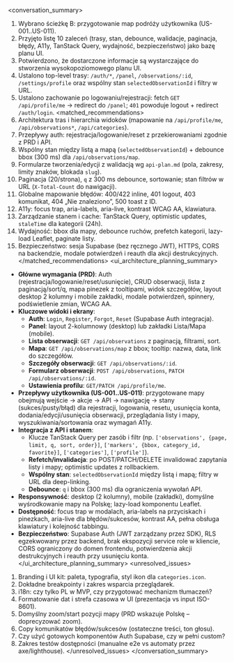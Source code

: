 <conversation_summary>
<decisions>

1. Wybrano ścieżkę B: przygotowanie map podróży użytkownika (US-001..US-011).
2. Przyjęto listę 10 zaleceń (trasy, stan, debounce, walidacje, paginacja, błędy, A11y, TanStack Query, wydajność, bezpieczeństwo) jako bazę planu UI.
3. Potwierdzono, że dostarczone informacje są wystarczające do stworzenia wysokopoziomowego planu UI.
4. Ustalono top-level trasy: `/auth/*`, `/panel`, `/observations/:id`, `/settings/profile` oraz wspólny stan `selectedObservationId` i filtry w URL.
5. Ustalono zachowanie po logowaniu/rejestracji: fetch `GET /api/profile/me` → redirect do `/panel`; `401` powoduje logout + redirect `/auth/login`.
   </decisions>
   <matched_recommendations>
6. Architektura tras i hierarchia widoków (mapowanie na `/api/profile/me`, `/api/observations*`, `/api/categories`).
7. Przepływy auth: rejestracja/logowanie/reset z przekierowaniami zgodnie z PRD i API.
8. Wspólny stan między listą a mapą (`selectedObservationId`) + debounce bbox (300 ms) dla `/api/observations/map`.
9. Formularze tworzenia/edycji z walidacją wg `api-plan.md` (pola, zakresy, limity znaków, blokada `slug`).
10. Paginacja (20/strona), `q` z 300 ms debounce, sortowanie; stan filtrów w URL (`X-Total-Count` do nawigacji).
11. Globalne mapowanie błędów: 400/422 inline, 401 logout, 403 komunikat, 404 „Nie znaleziono”, 500 toast z ID.
12. A11y: focus trap, aria-labels, aria-live, kontrast WCAG AA, klawiatura.
13. Zarządzanie stanem i cache: TanStack Query, optimistic updates, `staleTime` dla kategorii (24h).
14. Wydajność: bbox dla mapy, debounce ruchów, prefetch kategorii, lazy-load Leaflet, paginate listy.
15. Bezpieczeństwo: sesja Supabase (bez ręcznego JWT), HTTPS, CORS na backendzie, modale potwierdzeń i reauth dla akcji destrukcyjnych.
    </matched_recommendations>
    <ui_architecture_planning_summary>

- **Główne wymagania (PRD)**: Auth (rejestracja/logowanie/reset/usunięcie), CRUD obserwacji, lista z paginacją/sort/q, mapa pinezek z tooltipami, widok szczegółów, layout desktop 2 kolumny i mobile zakładki, modale potwierdzeń, spinnery, podświetlenie zmian, WCAG AA.
- **Kluczowe widoki i ekrany**:
  - **Auth**: `Login`, `Register`, `Forgot`, `Reset` (Supabase Auth integracja).
  - **Panel**: layout 2-kolumnowy (desktop) lub zakładki Lista/Mapa (mobile).
  - **Lista obserwacji**: `GET /api/observations` z paginacją, filtrami, sort.
  - **Mapa**: `GET /api/observations/map` z bbox; tooltip: nazwa, data, link do szczegółów.
  - **Szczegóły obserwacji**: `GET /api/observations/:id`.
  - **Formularz obserwacji**: `POST /api/observations`, `PATCH /api/observations/:id`.
  - **Ustawienia profilu**: `GET/PATCH /api/profile/me`.
- **Przepływy użytkownika (US-001..US-011)**: przygotowane mapy obejmują wejście → akcje → API → nawigację → stany (sukces/pusty/błąd) dla rejestracji, logowania, resetu, usunięcia konta, dodania/edycji/usunięcia obserwacji, przeglądania listy i mapy, wyszukiwania/sortowania oraz wymagań A11y.
- **Integracja z API i stanem**:
  - Klucze TanStack Query per zasób i filtr (np. `['observations', {page, limit, q, sort, order}]`, `['markers', {bbox, category_id, favorite}]`, `['categories']`, `['profile']`).
  - **Refetch/invalidacja**: po POST/PATCH/DELETE invalidować zapytania listy i mapy; optimistic updates z rollbackiem.
  - **Wspólny stan**: `selectedObservationId` między listą i mapą; filtry w URL dla deep-linking.
  - **Debounce**: `q` i bbox (300 ms) dla ograniczenia wywołań API.
- **Responsywność**: desktop (2 kolumny), mobile (zakładki), domyślne wyśrodkowanie mapy na Polskę; lazy-load komponentu Leaflet.
- **Dostępność**: focus trap w modalach, aria-labels na przyciskach i pinezkach, aria-live dla błędów/sukcesów, kontrast AA, pełna obsługa klawiatury i kolejność tabbingu.
- **Bezpieczeństwo**: Supabase Auth (JWT zarządzany przez SDK), RLS egzekwowany przez backend, brak ekspozycji service role w kliencie, CORS ograniczony do domen frontendu, potwierdzenia akcji destrukcyjnych i reauth przy usunięciu konta.
  </ui_architecture_planning_summary>
  <unresolved_issues>

1. Branding i UI kit: paleta, typografia, styl ikon dla `categories.icon`.
2. Dokładne breakpointy i zakres wsparcia przeglądarek.
3. i18n: czy tylko PL w MVP, czy przygotować mechanizm tłumaczeń?
4. Formatowanie dat i strefa czasowa w UI (prezentacja vs input ISO-8601).
5. Domyślny zoom/start pozycji mapy (PRD wskazuje Polskę – doprecyzować zoom).
6. Copy komunikatów błędów/sukcesów (ostateczne treści, ton głosu).
7. Czy użyć gotowych komponentów Auth Supabase, czy w pełni custom?
8. Zakres testów dostępności (manualne e2e vs automaty przez axe/lighthouse).
   </unresolved_issues>
   </conversation_summary>
